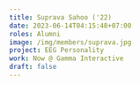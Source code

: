 ```yaml
---
title: Suprava Sahoo ('22)
date: 2023-06-14T04:15:48+07:00
roles: Alumni
image: /img/members/suprava.jpg
project: EEG Personality
work: Now @ Gamma Interactive
draft: false
---
```


